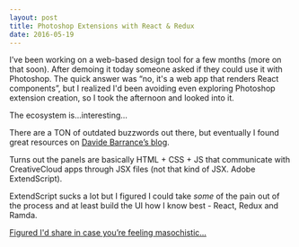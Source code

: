 ```yaml
---
layout: post
title: Photoshop Extensions with React & Redux
date: 2016-05-19
---
```


I’ve been working on a web-based design tool for a few months (more on that
soon). After demoing it today someone asked if they could use it with Photoshop.
The quick answer was “no, it's a web app that renders React components”, but I
realized I'd been avoiding even exploring Photoshop extension creation, so I
took the afternoon and looked into it.

The ecosystem is…interesting…

There are a TON of outdated buzzwords out there, but eventually I found great
resources on [Davide Barrance’s blog](http://www.davidebarranca.com/).

Turns out the panels are basically HTML + CSS + JS that communicate with
CreativeCloud apps through JSX files (not that kind of JSX. Adobe ExtendScript).

ExtendScript sucks a lot but I figured I could take _some_ of the pain out of
the process and at least build the UI how I know best - React, Redux and Ramda.

[Figured I'd share in case you’re feeling
masochistic…](https://github.com/jongold/photoshop-react-redux-ramda)

